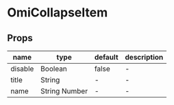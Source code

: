 # OmiCollapseItem

## Props

| name    | type          | default | description |
| ------- | ------------- | ------- | ----------- |
| disable | Boolean       | false   | -           |
| title   | String        | -       | -           |
| name    | String Number | -       | -           |
